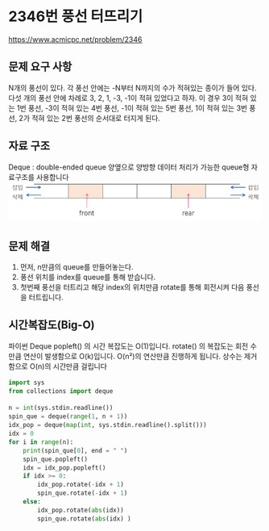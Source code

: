 # **2346번 풍선 터뜨리기**
https://www.acmicpc.net/problem/2346
## **문제 요구 사항**
N개의 풍선이 있다. 각 풍선 안에는 -N부터 N까지의 수가 적혀있는 종이가 들어 있다. 
다섯 개의 풍선 안에 차례로 3, 2, 1, -3, -1이 적혀 있었다고 하자. 이 경우 3이 적혀 있는 1번 풍선, -3이 적혀 있는 4번 풍선, -1이 적혀 있는 5번 풍선, 1이 적혀 있는 3번 풍선, 2가 적혀 있는 2번 풍선의 순서대로 터지게 된다.

## **자료 구조**
Deque : double-ended queue 양옆으로 양방향 데이터 처리가 가능한 queue형 자료구조를 사용합니다
![Alt deque](./img/deque.png)

## **문제 해결**
1. 먼저, n만큼의 queue를 만들어놓는다.
2. 풍선 위치를 index를 queue를 통해 받습니다.
2. 첫번째 풍선을 터트리고 해당 index의 위치만큼 rotate를 통해 회전시켜 다음 풍선을 터트립니다.

## **시간복잡도(Big-O)**
파이썬 Deque
popleft() 의 시간 복잡도는 O(1)입니다.
rotate() 의 복잡도는 회전 수만큼 연산이 발생함으로 O(k)입니다.
O(n²)의 연산만큼 진행하게 됩니다. 상수는 제거함으로 O(n)의 시간만큼 걸립니다

```python
import sys
from collections import deque

n = int(sys.stdin.readline())
spin_que = deque(range(1, n + 1))
idx_pop = deque(map(int, sys.stdin.readline().split()))
idx = 0
for i in range(n):
    print(spin_que[0], end = " ")
    spin_que.popleft()
    idx = idx_pop.popleft()
    if idx >= 0:
        idx_pop.rotate(-idx + 1)
        spin_que.rotate(-idx + 1)
    else:
        idx_pop.rotate(abs(idx))
        spin_que.rotate(abs(idx) )
```